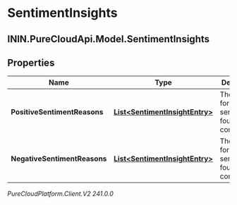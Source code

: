 # SentimentInsights

## ININ.PureCloudApi.Model.SentimentInsights

## Properties

|Name | Type | Description | Notes|
|------------ | ------------- | ------------- | -------------|
| **PositiveSentimentReasons** | [**List&lt;SentimentInsightEntry&gt;**](SentimentInsightEntry) | The reasons for positive sentiment found in the conversation | [optional] |
| **NegativeSentimentReasons** | [**List&lt;SentimentInsightEntry&gt;**](SentimentInsightEntry) | The reasons for negative sentiment found in the conversation | [optional] |



_PureCloudPlatform.Client.V2 241.0.0_

